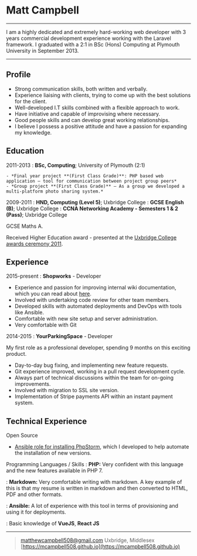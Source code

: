 Matt Campbell
============

----

>>>
I am a highly dedicated and extremely hard-working web developer with 3 years commercial development experience
working with the Laravel framework. I graduated with a 2:1 in BSc (Hons) Computing at Plymouth University in September 2013.
>>>

----

Profile
-------
- Strong communication skills, both written and verbally.
- Experience liaising with clients, trying to come up with the best solutions for the client.
- Well-developed I.T skills combined with a flexible approach to work.
- Have initiative and capable of improvising where necessary.
- Good people skills and can develop great working relationships.
- I believe I possess a positive attitude and have a passion for expanding my knowledge.

Education
---------

2011-2013
:   **BSc, Computing**; University of Plymouth (2:1)

    - *Final year project **(First Class Grade)**: PHP based web application – tool for communication between project group peers*
    - *Group project **(First Class Grade)** – As a group we developed a multi-platform photo sharing system.*

2009-2011
:   **HND, Computing (Level 5)**; Uxbridge College
:   **GCSE English (B)**; Uxbridge College
:   **CCNA Networking Academy - Semesters 1 & 2 (Pass)**; Uxbridge College

GCSE Maths A.

Received Higher Education award - presented at the [Uxbridge College awards ceremony 2011](http://www.uxbridge.ac.uk/college-news-a-events/414-september-2011/3396-annual-awards-winners-honoured-by-the-apprentices-melody-hossaini.html).

Experience
----------

2015-present
: **Shopworks** - Developer

- Experience and passion for improving internal wiki documentation, which you can read about [here](https://mcampbell508.github.io/2017/12/17/recommended-documentation-for-a-web-team/).
- Involved with undertaking code review for other team members.
- Developed skills with automated deployments and DevOps with tools like Ansible.
- Comfortable with new site setup and server administration.
- Very comfortable with Git

2014-2015
: **YourParkingSpace** - Developer

My first role as a professional developer, spending 9 months on this exciting product.

- Day-to-day bug fixing, and implementing new feature requests.
- Git experience improved, working in a pull request development cycle.
- Always part of technical discussions within the team for on-going improvements.
- Involved with migration to SSL site version.
- Implementation of Stripe payments API within an instant payment system.

Technical Experience
--------------------

Open Source

- [Ansible role for installing PhpStorm](https://github.com/mcampbell508/ansible-phpstorm), which I developed to help automate the installation of new versions.

Programming Languages / Skills
:   **PHP:** Very confident with this language and the new features available in PHP 7.

:   **Markdown:** Very comfortable writing with markdown. A key example of this is that my resume is written in markdown and then converted to HTML, PDF and other formats.

:   **Ansible:** A lot of experience with this tool in terms of provisioning and using it for deployments.

:   Basic knowledge of **VueJS**, **React JS**

----

> <matthewcampbell508@gmail.com>
> Uxbridge, Middlesex \
> [https://mcampbell508.github.io](https://mcampbell508.github.io)
